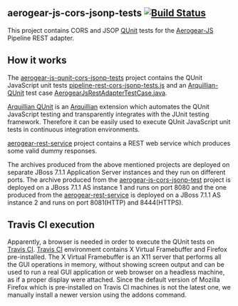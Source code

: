 ## aerogear-js-cors-jsonp-tests [![Build Status](https://travis-ci.org/tolis-e/aerogear-js-cors-jsonp-tests.png?branch=master)](https://travis-ci.org/tolis-e/aerogear-js-cors-jsonp-tests)
This project contains CORS and JSOP [QUnit](http://qunitjs.com/) tests for the [Aerogear-JS](https://github.com/aerogear/aerogear-js) Pipeline REST adapter.

## How it works
The [aerogear-js-qunit-cors-jsonp-tests](https://github.com/tolis-e/aerogear-js-cors-jsonp-tests/tree/master/aerogear-js-qunit-cors-jsonp-tests) project contains the QUnit JavaScript unit tests [pipeline-rest-cors-jsonp-tests.js](https://github.com/tolis-e/aerogear-js-cors-jsonp-tests/blob/master/aerogear-js-qunit-cors-jsonp-tests/src/main/webapp/assets/js/test/pipeline-rest-cors-jsonp-tests.js) and an [Arquillian-QUnit](https://github.com/arquillian/arquillian-extension-qunit) test case [AerogearJsRestAdapterTestCase.java](https://github.com/tolis-e/aerogear-js-cors-jsonp-tests/blob/master/aerogear-js-qunit-cors-jsonp-tests/src/test/java/org/jboss/aerogear/js/pipeline/rest/AerogearJsRestAdapterTestCase.java).

[Arquillian QUnit](https://github.com/arquillian/arquillian-extension-qunit) is an [Arquillian](http://arquillian.org/) extension which automates the QUnit JavaScript testing and transparently integrates with the JUnit testing framework. Therefore it can be easily used to execute QUnit JavaScript unit tests in continuous integration environments.

[aerogear-rest-service](https://github.com/tolis-e/aerogear-js-cors-jsonp-tests/tree/master/aerogear-rest-service) project contains a REST web service which produces some valid dummy responses.

The archives produced from the above mentioned projects are deployed on separate JBoss 7.1.1 Application Server instances and they run on different ports. The archive produced from the [aerogear-js-cors-jsonp-test](https://github.com/tolis-e/aerogear-js-cors-jsonp-tests/tree/master/aerogear-js-qunit-cors-jsonp-tests) project is deployed on a JBoss 7.1.1 AS instance 1 and runs on port 8080 and the one produced from the [aerogear-rest-service](https://github.com/tolis-e/aerogear-js-cors-jsonp-tests/tree/master/aerogear-rest-service) is deployed on a JBoss 7.1.1 AS instance 2 and runs on port 8081(HTTP) and 8444(HTTPS).

## Travis CI execution
Apparently, a browser is needed in order to execute the QUnit tests on [Travis CI](http://travis-ci.org/). [Travis CI](http://travis-ci.org/) environment contains X Virtual Framebuffer and Firefox pre-installed. The X Virtual Framebuffer is an X11 server that performs all the GUI operations in memory, without showing screen output and can be used to run a real GUI application or web browser on a headless machine, as if a proper display were attached. Since the default version of Mozilla Firefox which is pre-installed on Travis CI machines is not the latest one, we manually install a newer version using the addons command.

